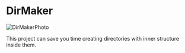 # DirMaker
![DirMakerPhoto](https://github.com/JVillotaMa/DirMaker/assets/167132195/9ba54e94-f8ff-489f-935a-b070cb287a88)

This project can save you time creating directories with inner structure inside them.

